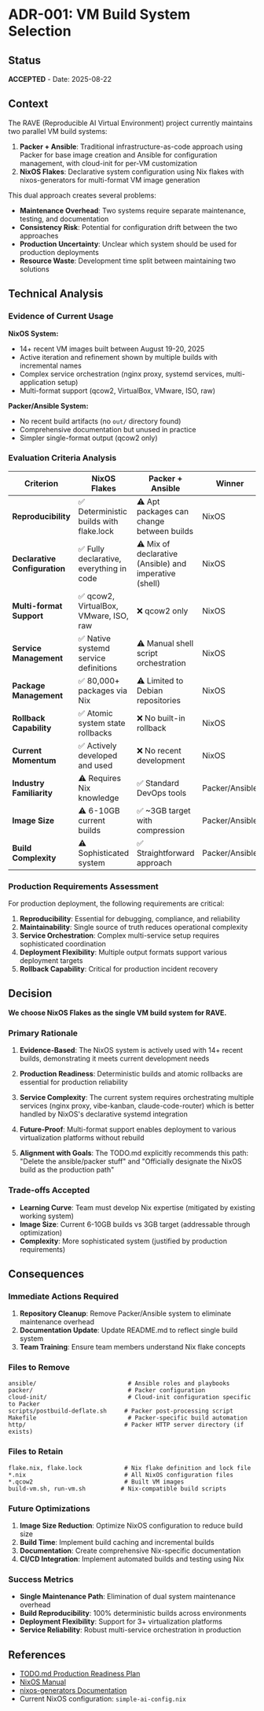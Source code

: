 # ADR-001: VM Build System Selection

## Status
**ACCEPTED** - Date: 2025-08-22

## Context

The RAVE (Reproducible AI Virtual Environment) project currently maintains two parallel VM build systems:

1. **Packer + Ansible**: Traditional infrastructure-as-code approach using Packer for base image creation and Ansible for configuration management, with cloud-init for per-VM customization
2. **NixOS Flakes**: Declarative system configuration using Nix flakes with nixos-generators for multi-format VM image generation

This dual approach creates several problems:
- **Maintenance Overhead**: Two systems require separate maintenance, testing, and documentation
- **Consistency Risk**: Potential for configuration drift between the two approaches
- **Production Uncertainty**: Unclear which system should be used for production deployments
- **Resource Waste**: Development time split between maintaining two solutions

## Technical Analysis

### Evidence of Current Usage

**NixOS System:**
- 14+ recent VM images built between August 19-20, 2025
- Active iteration and refinement shown by multiple builds with incremental names
- Complex service orchestration (nginx proxy, systemd services, multi-application setup)
- Multi-format support (qcow2, VirtualBox, VMware, ISO, raw)

**Packer/Ansible System:**
- No recent build artifacts (no `out/` directory found)
- Comprehensive documentation but unused in practice
- Simpler single-format output (qcow2 only)

### Evaluation Criteria Analysis

| Criterion | NixOS Flakes | Packer + Ansible | Winner |
|-----------|--------------|-------------------|---------|
| **Reproducibility** | ✅ Deterministic builds with flake.lock | ⚠️ Apt packages can change between builds | NixOS |
| **Declarative Configuration** | ✅ Fully declarative, everything in code | ⚠️ Mix of declarative (Ansible) and imperative (shell) | NixOS |
| **Multi-format Support** | ✅ qcow2, VirtualBox, VMware, ISO, raw | ❌ qcow2 only | NixOS |
| **Service Management** | ✅ Native systemd service definitions | ⚠️ Manual shell script orchestration | NixOS |
| **Package Management** | ✅ 80,000+ packages via Nix | ⚠️ Limited to Debian repositories | NixOS |
| **Rollback Capability** | ✅ Atomic system state rollbacks | ❌ No built-in rollback | NixOS |
| **Current Momentum** | ✅ Actively developed and used | ❌ No recent development | NixOS |
| **Industry Familiarity** | ⚠️ Requires Nix knowledge | ✅ Standard DevOps tools | Packer/Ansible |
| **Image Size** | ⚠️ 6-10GB current builds | ✅ ~3GB target with compression | Packer/Ansible |
| **Build Complexity** | ⚠️ Sophisticated system | ✅ Straightforward approach | Packer/Ansible |

### Production Requirements Assessment

For production deployment, the following requirements are critical:

1. **Reproducibility**: Essential for debugging, compliance, and reliability
2. **Maintainability**: Single source of truth reduces operational complexity
3. **Service Orchestration**: Complex multi-service setup requires sophisticated coordination
4. **Deployment Flexibility**: Multiple output formats support various deployment targets
5. **Rollback Capability**: Critical for production incident recovery

## Decision

**We choose NixOS Flakes as the single VM build system for RAVE.**

### Primary Rationale

1. **Evidence-Based**: The NixOS system is actively used with 14+ recent builds, demonstrating it meets current development needs

2. **Production Readiness**: Deterministic builds and atomic rollbacks are essential for production reliability

3. **Service Complexity**: The current system requires orchestrating multiple services (nginx proxy, vibe-kanban, claude-code-router) which is better handled by NixOS's declarative systemd integration

4. **Future-Proof**: Multi-format support enables deployment to various virtualization platforms without rebuild

5. **Alignment with Goals**: The TODO.md explicitly recommends this path: "Delete the ansible/packer stuff" and "Officially designate the NixOS build as the production path"

### Trade-offs Accepted

- **Learning Curve**: Team must develop Nix expertise (mitigated by existing working system)
- **Image Size**: Current 6-10GB builds vs 3GB target (addressable through optimization)
- **Complexity**: More sophisticated system (justified by production requirements)

## Consequences

### Immediate Actions Required

1. **Repository Cleanup**: Remove Packer/Ansible system to eliminate maintenance overhead
2. **Documentation Update**: Update README.md to reflect single build system
3. **Team Training**: Ensure team members understand Nix flake concepts

### Files to Remove

```
ansible/                          # Ansible roles and playbooks
packer/                           # Packer configuration
cloud-init/                       # Cloud-init configuration specific to Packer
scripts/postbuild-deflate.sh     # Packer post-processing script
Makefile                          # Packer-specific build automation
http/                            # Packer HTTP server directory (if exists)
```

### Files to Retain

```
flake.nix, flake.lock            # Nix flake definition and lock file
*.nix                            # All NixOS configuration files
*.qcow2                          # Built VM images
build-vm.sh, run-vm.sh          # Nix-compatible build scripts
```

### Future Optimizations

1. **Image Size Reduction**: Optimize NixOS configuration to reduce build size
2. **Build Time**: Implement build caching and incremental builds
3. **Documentation**: Create comprehensive Nix-specific documentation
4. **CI/CD Integration**: Implement automated builds and testing using Nix

### Success Metrics

- **Single Maintenance Path**: Elimination of dual system maintenance overhead
- **Build Reproducibility**: 100% deterministic builds across environments
- **Deployment Flexibility**: Support for 3+ virtualization platforms
- **Service Reliability**: Robust multi-service orchestration in production

## References

- [TODO.md Production Readiness Plan](/TODO.md)
- [NixOS Manual](https://nixos.org/manual/nixos/stable/)
- [nixos-generators Documentation](https://github.com/nix-community/nixos-generators)
- Current NixOS configuration: `simple-ai-config.nix`